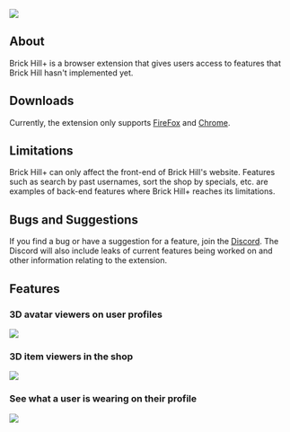 ![](https://cdn.discordapp.com/attachments/803658597476859984/814693847652892682/PLUS.png)

## About
Brick Hill+ is a browser extension that gives users access to features that Brick Hill hasn't implemented yet. 

## Downloads
Currently, the extension only supports [FireFox](https://addons.mozilla.org/en-US/firefox/addon/brick-hill/) and [Chrome](https://chrome.google.com/webstore/detail/brick-hill%20/hendnmfbkcgmpafikljbfhpgphdilohj?hl=en).

## Limitations
Brick Hill+ can only affect the front-end of Brick Hill's website. Features such as search by past usernames, sort the shop by specials, etc. are examples of back-end features where Brick Hill+ reaches its limitations.

## Bugs and Suggestions
If you find a bug or have a suggestion for a feature, join the [Discord](https://discord.com/invite/wWsGUfZw4Z). The Discord will also include leaks of current features being worked on and other information relating to the extension.

## Features
### 3D avatar viewers on user profiles


![](https://cdn.discordapp.com/attachments/484412269241958416/845730989573406730/unknown.png)

### 3D item viewers in the shop


![](https://cdn.discordapp.com/attachments/484412269241958416/845731522039382036/unknown.png)

### See what a user is wearing on their profile


![](https://cdn.discordapp.com/attachments/803312113719705610/803327133089923072/unknown.png)
